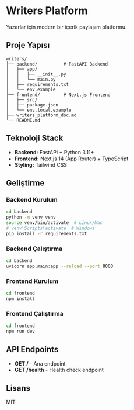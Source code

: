 # Writers Platform

Yazarlar için modern bir içerik paylaşım platformu.

## Proje Yapısı

```
writers/
├── backend/          # FastAPI Backend
│   ├── app/
│   │   ├── __init__.py
│   │   └── main.py
│   ├── requirements.txt
│   └── env.example
├── frontend/         # Next.js Frontend
│   ├── src/
│   ├── package.json
│   └── env.local.example
├── writers_platform_doc.md
└── README.md
```

## Teknoloji Stack

- **Backend:** FastAPI + Python 3.11+
- **Frontend:** Next.js 14 (App Router) + TypeScript
- **Styling:** Tailwind CSS

## Geliştirme

### Backend Kurulum

```bash
cd backend
python -m venv venv
source venv/bin/activate  # Linux/Mac
# venv\Scripts\activate  # Windows
pip install -r requirements.txt
```

### Backend Çalıştırma

```bash
cd backend
uvicorn app.main:app --reload --port 8000
```

### Frontend Kurulum

```bash
cd frontend
npm install
```

### Frontend Çalıştırma

```bash
cd frontend
npm run dev
```

## API Endpoints

- **GET /** - Ana endpoint
- **GET /health** - Health check endpoint

## Lisans

MIT 